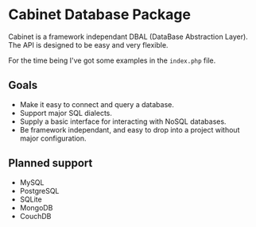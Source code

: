 # Cabinet Database Package

Cabinet is a framework independant DBAL (DataBase Abstraction Layer).
The API is designed to be easy and very flexible.

For the time being I've got some examples in the `index.php` file.

## Goals

- Make it easy to connect and query a database.
- Support major SQL dialects.
- Supply a basic interface for interacting with NoSQL databases.
- Be framework independant, and easy to drop into a project without major configuration.

## Planned support

- MySQL
- PostgreSQL
- SQLite
- MongoDB
- CouchDB